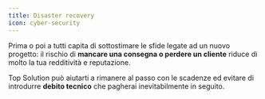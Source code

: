 ```yaml
---
title: Disaster recovery
icon: cyber-security
---
```


Prima o poi a tutti capita di sottostimare le sfide legate ad un nuovo progetto:
il rischio di **mancare una consegna o perdere un cliente** riduce di molto la tua
redditività e reputazione.

Top Solution può aiutarti a rimanere al passo con le scadenze ed evitare di
introdurre **debito tecnico** che pagherai inevitabilmente in seguito.
